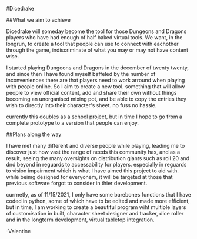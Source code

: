 #Dicedrake

##What we aim to achieve

Dicedrake will someday become the tool for those Dungeons and Dragons players who have had enough of half baked virtual tools. We want, in the longrun, to create a tool that people can use to connect with eachother through the game, indiscriminate of what you may or may not have content wise. 

I started playing Dungeons and Dragons in the december of twenty twenty, and since then I have found myself baffeled by the number of inconveniences there are that players need to work arround when playing with people online. So I aim to create a new tool. something that will allow people to view official content, add and share their own without things becoming an unorganised mixing pot, and be able to copy the entries they wish to directly into their character's sheet. no fuss no hassle.

currently this doubles as a school project, but in time I hope to go from a complete prototype to a version that people can enjoy.

##Plans along the way

I have met many different and diverse people while playing, leading me to discover just how vast the range of needs this community has, and as a result, seeing the many oversights on distribution giants such as roll 20 and dnd beyond in reguards to accessability for players. especially in reguards to vision impairment which is what I have aimed this project to aid with. while beimg designed for everyonem, it will be targeted at those that previous software forgot to consider in thier development.

currnetly, as of 11/15/2021, I only have some barebones functions that I have coded in python, some of which have to be edited and made more efficient, but in time, I am working to create a beautiful program wiht multiple layers of customisation in built, character sheet designer and tracker, dice roller and in the longterm development, virtual tabletop integration.

-Valentine
